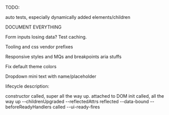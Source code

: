 TODO:

auto tests, especially dynamically added elements/children

DOCUMENT EVERYTHING

Form inputs losing data? Test caching.

Tooling and css vendor prefixes

Responsive styles and MQs and breakpoints
aria stuffs

Fix default theme colors

Dropdown mini text with name/placeholder

lifecycle description:

constructor called, super all the way up.
attached to DOM
init called, all the way up
  --childrenUpgraded
  --reflectedAttrs reflected
  --data-bound
  --beforeReadyHandlers called
  --ui-ready-fires

